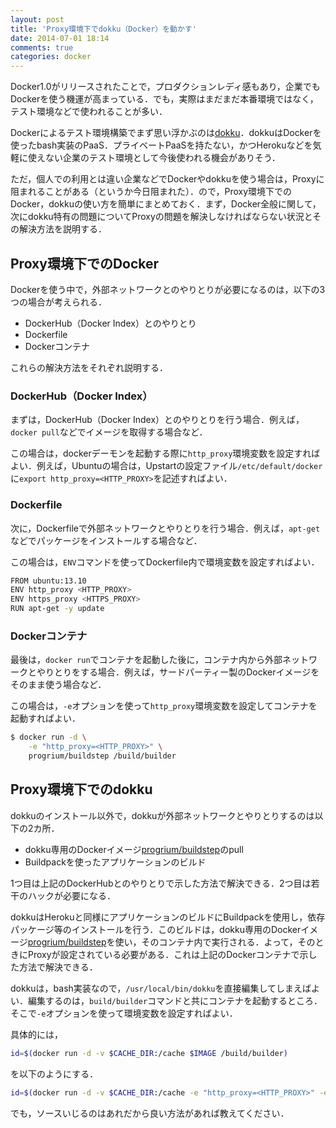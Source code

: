 ```yaml
---
layout: post
title: 'Proxy環境下でdokku（Docker）を動かす'
date: 2014-07-01 18:14
comments: true
categories: docker
---
```


Docker1.0がリリースされたことで，プロダクションレディ感もあり，企業でもDockerを使う機運が高まっている．でも，実際はまだまだ本番環境ではなく，テスト環境などで使われることが多い．

Dockerによるテスト環境構築でまず思い浮かぶのは[dokku](https://github.com/progrium/dokku)．dokkuはDockerを使ったbash実装のPaaS．プライベートPaaSを持たない，かつHerokuなどを気軽に使えない企業のテスト環境として今後使われる機会がありそう．

ただ，個人での利用とは違い企業などでDockerやdokkuを使う場合は，Proxyに阻まれることがある（というか今日阻まれた）．ので，Proxy環境下でのDocker，dokkuの使い方を簡単にまとめておく．まず，Docker全般に関して，次にdokku特有の問題についてProxyの問題を解決しなければならない状況とその解決方法を説明する．

## Proxy環境下でのDocker

Dockerを使う中で，外部ネットワークとのやりとりが必要になるのは，以下の3つの場合が考えられる．

- DockerHub（Docker Index）とのやりとり
- Dockerfile
- Dockerコンテナ

これらの解決方法をそれぞれ説明する．

### DockerHub（Docker Index）

まずは，DockerHub（Docker Index）とのやりとりを行う場合．例えば，`docker pull`などでイメージを取得する場合など．

この場合は，dockerデーモンを起動する際に`http_proxy`環境変数を設定すればよい．例えば，Ubuntuの場合は，Upstartの設定ファイル`/etc/default/docker`に`export http_proxy=<HTTP_PROXY>`を記述すればよい．

### Dockerfile

次に，Dockerfileで外部ネットワークとやりとりを行う場合．例えば，`apt-get`などでパッケージをインストールする場合など．

この場合は，`ENV`コマンドを使ってDockerfile内で環境変数を設定すればよい．

```bash
FROM ubuntu:13.10
ENV http_proxy <HTTP_PROXY>
ENV https_proxy <HTTPS_PROXY>
RUN apt-get -y update
```

### Dockerコンテナ

最後は，`docker run`でコンテナを起動した後に，コンテナ内から外部ネットワークとやりとりをする場合．例えば，サードパーティー製のDockerイメージをそのまま使う場合など．

この場合は，`-e`オプションを使って`http_proxy`環境変数を設定してコンテナを起動すればよい．

```bash
$ docker run -d \
    -e "http_proxy=<HTTP_PROXY>" \
    progrium/buildstep /build/builder
```

## Proxy環境下でのdokku

dokkuのインストール以外で，dokkuが外部ネットワークとやりとりするのは以下の2カ所．

- dokku専用のDockerイメージ[progrium/buildstep](https://github.com/progrium/buildstep)のpull
- Buildpackを使ったアプリケーションのビルド

1つ目は上記のDockerHubとのやりとりで示した方法で解決できる．2つ目は若干のハックが必要になる．

dokkuはHerokuと同様にアプリケーションのビルドにBuildpackを使用し，依存パッケージ等のインストールを行う．このビルドは，dokku専用のDockerイメージ[progrium/buildstep](https://github.com/progrium/buildstep)を使い，そのコンテナ内で実行される．よって，そのときにProxyが設定されている必要がある．これは上記のDockerコンテナで示した方法で解決できる．

dokkuは，bash実装なので，`/usr/local/bin/dokku`を直接編集してしまえばよい．編集するのは，`build/builder`コマンドと共にコンテナを起動するところ．そこで`-e`オプションを使って環境変数を設定すればよい．

具体的には，

```bash
id=$(docker run -d -v $CACHE_DIR:/cache $IMAGE /build/builder)
```

を以下のようにする．

```bash
id=$(docker run -d -v $CACHE_DIR:/cache -e "http_proxy=<HTTP_PROXY>" -e "https_proxy=<HTTP_PROXY>" $IMAGE /build/builder)
```

でも，ソースいじるのはあれだから良い方法があれば教えてください．







